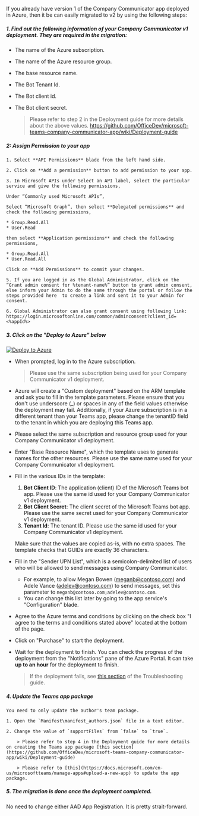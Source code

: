 If you already have version 1 of the Company Communicator app deployed in Azure, then it be can easily migrated to v2 by using the following steps:
##### 1. Find out the following information of your Company Communicator v1 deployment. They are required in the migration:
  * The name of the Azure subscription. 
  * The name of the Azure resource group.
  * The base resource name.
  * The Bot Tenant Id.
  * The Bot client id.
  * The Bot client secret.

    > Please refer to step 2 in the Deployment guide for more details about the above values.
https://github.com/OfficeDev/microsoft-teams-company-communicator-app/wiki/Deployment-guide

##### 2: Assign Permission to your app

    1. Select **API Permissions** blade from the left hand side.

    2. Click on **Add a permission** button to add permission to your app.

    3. In Microsoft APIs under Select an API label, select the particular service and give the following permissions,

    Under “Commonly used Microsoft APIs”, 

    Select “Microsoft Graph”, then select **Delegated permissions** and check the following permissions,

    * Group.Read.All
    * User.Read

    then select **Application permissions** and check the following permissions,

    * Group.Read.All
    * User.Read.All

    Click on **Add Permissions** to commit your changes.

    5. If you are logged in as the Global Administrator, click on the “Grant admin consent for %tenant-name%” button to grant admin consent, else inform your Admin to do the same through the portal or follow the steps provided here  to create a link and sent it to your Admin for consent.

    6. Global Administrator can also grant consent using following link: https://login.microsoftonline.com/common/adminconsent?client_id= <%appId%>

##### 3. Click on the "Deploy to Azure" below
[![Deploy to Azure](https://azuredeploy.net/deploybutton.png)](https://portal.azure.com/#create/Microsoft.Template/uri/https%3A%2F%2Fraw.githubusercontent.com%2FOfficeDev%2Fmicrosoft-teams-company-communicator-app%2Fmaster%2FDeployment%2Fazuredeploy.json)
  * When prompted, log in to the Azure subscription.
  
    > Please use the same subscription being used for your Company Communicator v1 deployment.

  * Azure will create a "Custom deployment" based on the ARM template and ask you to fill in the template parameters. Please ensure that you don't use underscore (_) or spaces in any of the field values otherwise the deployment may fail. Additionally, if your Azure subscription is in a different tenant than your Teams app, please change the tenantID field to the tenant in which you are deploying this Teams app.

  * Please select the same subscription and resource group used for your Company Communicator v1 deployment.
 
  * Enter "Base Resource Name", which the template uses to generate names for the other resources. Please use the same name used for your Company Communicator v1 deployment.

  * Fill in the various IDs in the template:
    1. **Bot Client ID**: The application (client) ID of the Microsoft Teams bot app. Please use the same id used for your Company Communicator v1 deployment.
    1. **Bot Client Secret**: The client secret of the Microsoft Teams bot app. Please use the same secret used for your Company Communicator v1 deployment.
    1. **Tenant Id**: The tenant ID. Please use the same id used for your Company Communicator v1 deployment.

    Make sure that the values are copied as-is, with no extra spaces. The template checks that GUIDs are exactly 36 characters.

  * Fill in the "Sender UPN List", which is a semicolon-delimited list of users who will be allowed to send messages using Company Communicator.
    * For example, to allow Megan Bowen (meganb@contoso.com) and Adele Vance (adelev@contoso.com) to send messages, set this parameter to `meganb@contoso.com;adelev@contoso.com`.
    * You can change this list later by going to the app service's "Configuration" blade.

  * Agree to the Azure terms and conditions by clicking on the check box "I agree to the terms and conditions stated above" located at the bottom of the page.

  * Click on "Purchase" to start the deployment.

  * Wait for the deployment to finish. You can check the progress of the deployment from the "Notifications" pane of the Azure Portal. It can take **up to an hour** for the deployment to finish.

    > If the deployment fails, see [this section](https://github.com/OfficeDev/microsoft-teams-company-communicator-app/wiki/Troubleshooting#1-code-deployment-failure) of the Troubleshooting guide.


##### 4. Update the Teams app package

    You need to only update the author's team package.

    1. Open the `Manifest\manifest_authors.json` file in a text editor.

    2. Change the value of `supportFiles` from `false` to `true`.

        > Please refer to step 4 in the Deployment guide for more details on creating the Teams app package [this section](https://github.com/OfficeDev/microsoft-teams-company-communicator-app/wiki/Deployment-guide) 

        > Please refer to [this](https://docs.microsoft.com/en-us/microsoftteams/manage-apps#upload-a-new-app) to update the app package.

##### 5. The migration is done once the deployment completed.
No need to change either AAD App Registration. It is pretty strait-forward. 

